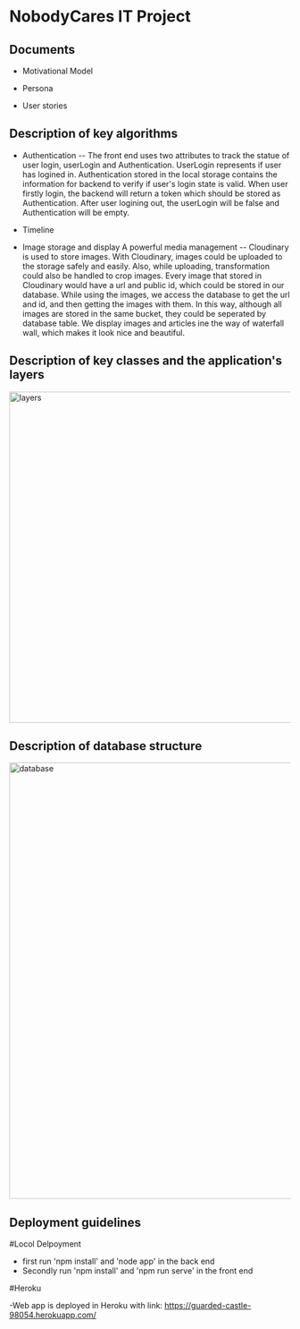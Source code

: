 # NobodyCares IT Project 

## Documents
- Motivational Model


- Persona


- User stories

## Description of key algorithms
- Authentication -- The front end uses two attributes to track the statue of user login, userLogin and Authentication.  UserLogin represents if user has logined in. Authentication stored in the local storage contains the information for backend to verify if user's login state is valid. When user firstly login, the backend will return a token which should be stored as Authentication. After user logining out, the userLogin will be false and Authentication will be empty.


- Timeline


- Image storage and display
A powerful media management -- Cloudinary is used to store images. With Cloudinary, images could be uploaded to the storage safely and easily. Also, while uploading, transformation could also be handled to crop images. Every image that stored in Cloudinary would have a url and public id, which could be stored in our database. While using the images, we access the database to get the url and id, and then getting the images with them. In this way, although all images are stored in the same bucket, they could be seperated by database table. 
We display images and articles ine the way of waterfall wall, which makes it look nice and beautiful. 

## Description of key classes and the application's layers 
<img width="592" alt="layers" src="https://user-images.githubusercontent.com/42131250/99541426-c55a1280-29eb-11eb-8571-2db570d303c7.png">



## Description of database structure

<img width="780" alt="database" src="https://user-images.githubusercontent.com/42131250/99541502-d99e0f80-29eb-11eb-990b-6b0803128c41.png">



## Deployment guidelines 

#Locol Delpoyment

- first run 'npm install' and 'node app' in the back end
- Secondly run 'npm install' and 'npm run serve' in the front end

#Heroku

-Web app is deployed in Heroku with link: https://guarded-castle-98054.herokuapp.com/
